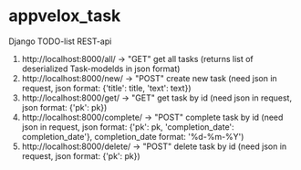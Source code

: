 # appvelox_task

Django TODO-list REST-api

1) http://localhost:8000/all/ -> "GET" get all tasks (returns list of deserialized Task-modelds in json format)
2) http://localhost:8000/new/ -> "POST" create new task (need json in request, json format: {'title': title, 'text': text})
3) http://localhost:8000/get/ -> "GET" get task by id (need json in request, json format: {'pk': pk})
4) http://localhost:8000/complete/ -> "POST" complete task by id (need json in request, json format: {'pk': pk, 'completion_date': completion_date'}, completion_date format: '%d-%m-%Y')
5) http://localhost:8000/delete/ -> "POST" delete task by id (need json in request, json format: {'pk': pk})
